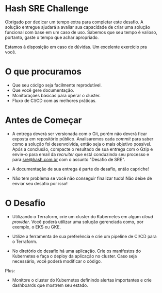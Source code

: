 # Hash SRE Challenge

Obrigado por dedicar um tempo extra para completar este desafio. A solução entregue ajudará a avaliar sua capacidade de criar uma solução funcional com base em um caso de uso. Sabemos que seu tempo é valioso, portanto, gaste o tempo que achar apropriado.

Estamos à disposição em caso de dúvidas. Um excelente exercício pra você.

# O que procuramos

- Que seu código seja facilmente reprodutível.
- Que você gere documentação.
- Monitorações básicas para operar o cluster.
- Fluxo de CI/CD com as melhores práticas.

# Antes de Começar

- A entrega deverá ser versionada com o Git, porém não deverá ficar exposta em repositório público. Analisaremos cada *commit* para saber como a solução foi desenvolvida, então seja o mais objetivo possível. Após a conclusão, compacte o resultado de sua entrega com o Gzip e envie-o para email da *recruiter* que está conduzindo seu processo e para sre@hash.com.br com o assunto "Desafio de SRE".
  
- A documentação de sua entrega é parte do desafio, então capriche!
  
- Não tem problema se você não conseguir finalizar tudo! Não deixe de enviar seu desafio por isso!

# O Desafio

- Utilizando o Terraform, crie um cluster do Kubernetes em algum *cloud provider*. Você poderá utilizar uma solução gerenciada como, por exemplo, o EKS ou GKE.
   
- Utilize a ferramenta de sua preferência e crie um pipeline de CI/CD para o Terraform.
   
- No diretório do desafio há uma aplicação. Crie os manifestos do Kubernetes e faça o deploy da aplicação no cluster. Caso seja necessário, você poderá modificar o código.
   
Plus:

- Monitore o cluster do Kubernetes definindo alertas importantes e crie dashboards que mostrem seu estado.